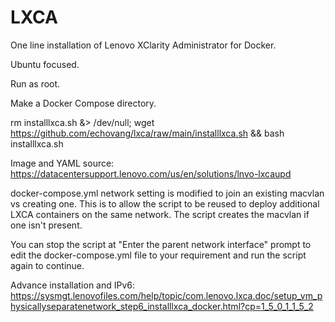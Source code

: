 # LXCA
One line installation of Lenovo XClarity Administrator for Docker.

Ubuntu focused.

Run as root.

Make a Docker Compose directory.

rm installlxca.sh &> /dev/null; wget https://github.com/echovang/lxca/raw/main/installlxca.sh && bash installlxca.sh

Image and YAML source: https://datacentersupport.lenovo.com/us/en/solutions/lnvo-lxcaupd

docker-compose.yml network setting is modified to join an existing macvlan vs creating one. This is to allow the script to be reused to deploy additional LXCA containers on the same network. The script creates the macvlan if one isn't present.

You can stop the script at "Enter the parent network interface" prompt to edit the docker-compose.yml file to your requirement and run the script again to continue.

Advance installation and IPv6: https://sysmgt.lenovofiles.com/help/topic/com.lenovo.lxca.doc/setup_vm_physicallyseparatenetwork_step6_installlxca_docker.html?cp=1_5_0_1_1_5_2
